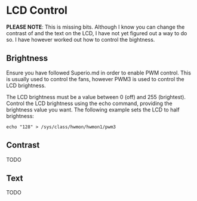 # LCD Control

**PLEASE NOTE**: This is missing bits. Although I know you can change the contrast of and the text on the LCD, I have not yet figured out a way to do so. I have however worked out how to control the bightness.

## Brightness

Ensure you have followed Superio.md in order to enable PWM control. This is usually used to control the fans, however PWM3 is used to control the LCD brightness.

The LCD brightness must be a value between 0 (off) and 255 (brightest). Control the LCD brightness using the echo command, providing the brightness value you want. The following example sets the LCD to half brightness:
```
echo "128" > /sys/class/hwmon/hwmon1/pwm3
```

## Contrast
TODO

## Text
TODO